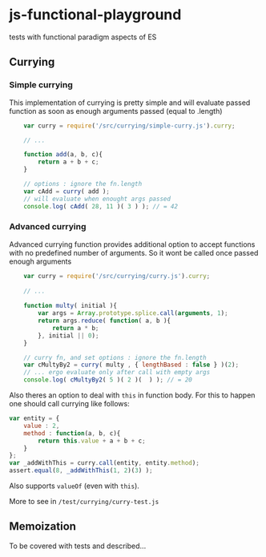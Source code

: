 # js-functional-playground

tests with functional paradigm aspects of ES

## Currying

### Simple currying

This implementation of currying is pretty simple and will evaluate
passed function as soon as enough arguments passed (equal to <yourFunction>.length)

```javascript
    var curry = require('/src/currying/simple-curry.js').curry;

    // ...

    function add(a, b, c){
        return a + b + c;
    }

    // options : ignore the fn.length
    var cAdd = curry( add );
    // will evaluate when enought args passed
    console.log( cAdd( 28, 11 )( 3 ) ); // = 42
```

### Advanced currying

Advanced currying function provides additional option to accept
functions with no predefined number of arguments. So it wont be
called once passed enough arguments

```javascript
    var curry = require('/src/currying/curry.js').curry;
    
    // ...
    
    function multy( initial ){
        var args = Array.prototype.splice.call(arguments, 1);
        return args.reduce( function( a, b ){
            return a * b;
        }, initial || 0);
    }

    // curry fn, and set options : ignore the fn.length
    var cMultyBy2 = curry( multy , { lengthBased : false } )(2);
    // ... ergo evaluate only after call with empty args
    console.log( cMultyBy2( 5 )( 2 )(  ) ); // = 20
```

Also theres an option to deal with `this` in function body.
For this to happen one should call currying like follows:

```javascript
var entity = {
    value : 2,
    method : function(a, b, c){
        return this.value + a + b + c;
    }
};
var _addWithThis = curry.call(entity, entity.method);
assert.equal(8, _addWithThis(1, 2)(3) );
```

Also supports `valueOf` (even with `this`).

More to see in `/test/currying/curry-test.js`

## Memoization

To be covered with tests and described...
